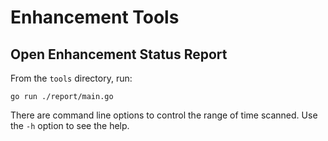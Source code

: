 # Enhancement Tools

## Open Enhancement Status Report

From the `tools` directory, run:

```console
go run ./report/main.go
```

There are command line options to control the range of time
scanned. Use the `-h` option to see the help.
